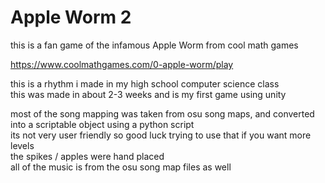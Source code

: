 # Apple Worm 2

this is a fan game of the infamous Apple Worm from cool math games  

https://www.coolmathgames.com/0-apple-worm/play  

this is a rhythm i made in my high school computer science class  
this was made in about 2-3 weeks and is my first game using unity  

most of the song mapping was taken from osu song maps, and converted into a scriptable object using a python script  
its not very user friendly so good luck trying to use that if you want more levels  
the spikes / apples were hand placed  
all of the music is from the osu song map files as well  
